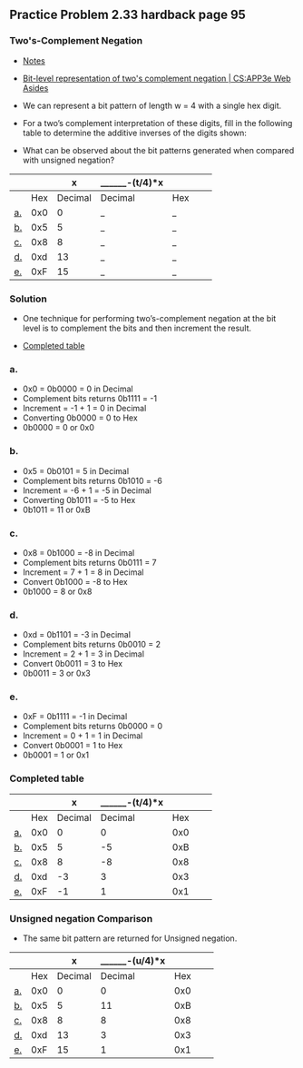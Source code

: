 ## Practice Problem 2.33 hardback page 95

### Two's-Complement Negation

- [Notes](../misc.md#twos-complement-negation)
- [Bit-level representation of two's complement negation | CS:APP3e Web Asides](http://csapp.cs.cmu.edu/3e/waside/waside-tneg.pdf)

- We can represent a bit pattern of length w = 4 with a single hex digit.
- For a two’s complement interpretation of these digits, fill in the following table to determine
the additive inverses of the digits shown:
- What can be observed about the bit patterns generated when compared with unsigned negation?

|||x|______-(t/4)*x||||
|---|---|---|---|---|---|---|
||Hex|Decimal|Decimal|Hex
|[a.](#a)|0x0|0|_|_|
|[b.](#b)|0x5|5|_|_|
|[c.](#c)|0x8|8|_|_|
|[d.](#d)|0xd|13|_|_|
|[e.](#e)|0xF|15|_|_|


### Solution
- One technique for performing two’s-complement negation at the bit level is to complement the bits and then increment the result.

- [Completed table](#completed-table)

### a.
- 0x0 = 0b0000 = 0 in Decimal
- Complement bits returns 0b1111 = -1
- Increment = -1 + 1 = 0 in Decimal
- Converting 0b0000 = 0 to Hex
- 0b0000 = 0 or 0x0

### b.
- 0x5 = 0b0101 = 5 in Decimal
- Complement bits returns 0b1010 = -6
- Increment = -6 + 1 = -5 in Decimal
- Converting 0b1011 = -5 to Hex
- 0b1011 = 11 or 0xB

### c.
- 0x8 = 0b1000 = -8 in Decimal
- Complement bits returns 0b0111 = 7
- Increment = 7 + 1 = 8 in Decimal
- Convert 0b1000 = -8 to Hex
- 0b1000 = 8 or 0x8

### d.
- 0xd = 0b1101 = -3 in Decimal
- Complement bits returns 0b0010 = 2
- Increment = 2 + 1 = 3 in Decimal
- Convert 0b0011 = 3 to Hex
- 0b0011 = 3 or 0x3
### e.
- 0xF = 0b1111 = -1 in Decimal
- Complement bits returns 0b0000 = 0
- Increment = 0 + 1 = 1 in Decimal
- Convert 0b0001 = 1 to Hex
- 0b0001 = 1 or 0x1


### Completed table
|||x|______-(t/4)*x||||
|---|---|---|---|---|---|---|
||Hex|Decimal|Decimal|Hex
|[a.](#a)|0x0|0|0|0x0|
|[b.](#b)|0x5|5|-5|0xB|
|[c.](#c)|0x8|8|-8|0x8|
|[d.](#d)|0xd|-3|3|0x3|
|[e.](#e)|0xF|-1|1|0x1|

### Unsigned negation Comparison

- The same bit pattern are returned for Unsigned negation.

|||x|______-(u/4)*x||||
|---|---|---|---|---|---|---|
||Hex|Decimal|Decimal|Hex
|[a.](#a)|0x0|0|0|0x0|
|[b.](#b)|0x5|5|11|0xB|
|[c.](#c)|0x8|8|8|0x8|
|[d.](#d)|0xd|13|3|0x3|
|[e.](#e)|0xF|15|1|0x1|